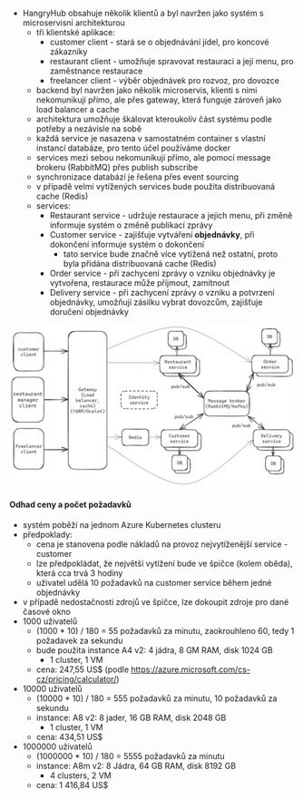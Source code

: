 - HangryHub obsahuje několik klientů a byl navržen jako systém s microservisní architekturou
	- tři klientské aplikace:
		- customer client - stará se o objednávání jídel, pro koncové zákazníky
		- restaurant client - umožňuje spravovat restauraci a její menu, pro zaměstnance restaurace
		- freelancer client - výběr objednávek pro rozvoz, pro dovozce
	- backend byl navržen jako několik microservis, klienti s nimi nekomunikují přímo, ale přes gateway, která funguje zároveň jako load balancer a cache
	- architektura umožňuje škálovat kteroukoliv část systému podle potřeby a nezávisle na sobě
	- každá service je nasazena v samostatném container s vlastní instancí databáze, pro tento účel používáme docker
	- services mezi sebou nekomunikují přímo, ale pomocí message brokeru (RabbitMQ) přes publish subscribe
	- synchronizace databází je řešena přes event sourcing
	- v případě velmi vytížených services bude použita distribuovaná cache (Redis)
	- services:
		- Restaurant service - udržuje restaurace a jejich menu, při změně informuje systém o změně publikací zprávy
		- Customer service - zajišťuje vytváření **objednávky**, při dokončení informuje systém o dokončení
			- tato service bude značně více vytížená než ostatní, proto byla přidána distribuovaná cache (Redis)
		- Order service - při zachycení zprávy o vzniku objednávky je vytvořena, restaurace může přijmout, zamítnout
		- Delivery service - při zachycení zprávy o vzniku a potvrzení objednávky, umožňují zásilku vybrat dovozcům, zajišťuje doručení objednávky

![image](InfrastructurePicture.png)

#### Odhad ceny a počet požadavků
- systém poběží na jednom Azure Kubernetes clusteru
- předpoklady:
	- cena je stanovena podle nákladů na provoz nejvytíženější service - customer
	- lze předpokládat, že největší vytížení bude ve špičce (kolem oběda), která cca trvá 3 hodiny
	- uživatel udělá 10 požadavků na customer service během jedné objednávky
- v případě nedostačnosti zdrojů ve špičce, lze dokoupit zdroje pro dané časové okno
- 1000 uživatelů
	- (1000 \* 10) / 180 = 55 požadavků za minutu, zaokrouhleno 60, tedy 1 požadavek za sekundu
	- bude použita instance A4 v2: 4 jádra, 8 GM RAM, disk 1024 GB
		- 1 cluster, 1 VM
	- cena: 247,55 US$ (podle https://azure.microsoft.com/cs-cz/pricing/calculator/)
- 10000 uživatelů
	- (10000 \* 10) / 180 = 555 požadavků za minutu, 10 požadavků za sekundu
	- instance: A8 v2: 8 jader, 16 GB RAM, disk 2048 GB
		- 1 cluster, 1 VM
	- cena: 434,51 US$
- 1000000 uživatelů
	- (1000000 \* 10) / 180 = 5555 požadavků za minutu
	- instance: A8m v2: 8 Jádra, 64 GB RAM, disk 8192 GB
		- 4 clusters, 2 VM
	- cena: 1 416,84 US$
